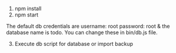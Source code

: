 1. npm install
2. npm start

The default db credentials are 
    username: root
    password: root
& the database name is todo.
You can change these in bin/db.js file.

3. Execute db script for database or import backup